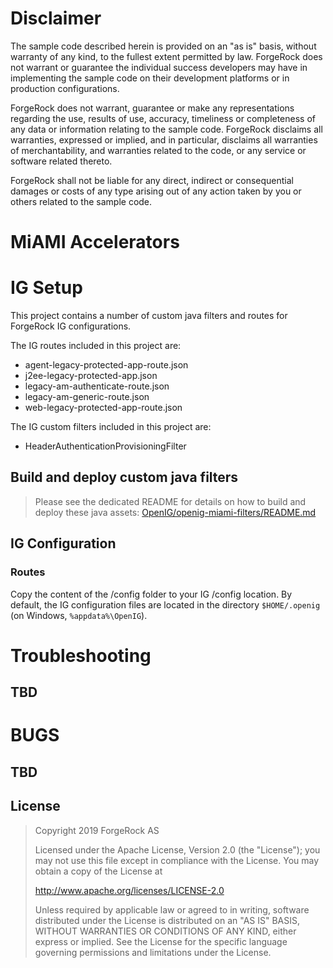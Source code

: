 # Disclaimer
The sample code described herein is provided on an "as is" basis, without warranty of any kind, to the fullest extent permitted by law. ForgeRock does not warrant or guarantee the individual success developers may have in implementing the sample code on their development platforms or in production configurations.

ForgeRock does not warrant, guarantee or make any representations regarding the use, results of use, accuracy, timeliness or completeness of any data or information relating to the sample code. ForgeRock disclaims all warranties, expressed or implied, and in particular, disclaims all warranties of merchantability, and warranties related to the code, or any service or software related thereto.

ForgeRock shall not be liable for any direct, indirect or consequential damages or costs of any type arising out of any action taken by you or others related to the sample code.


# MiAMI Accelerators

# IG Setup
This project contains a number of custom java filters and routes for ForgeRock IG configurations.
	
The IG routes included in this project are:
* agent-legacy-protected-app-route.json
* j2ee-legacy-protected-app.json
* legacy-am-authenticate-route.json
* legacy-am-generic-route.json
* web-legacy-protected-app-route.json

The IG custom filters included in this project are:
* HeaderAuthenticationProvisioningFilter

## Build and deploy custom java filters
> Please see the dedicated README for details on how to build and deploy these java assets: [OpenIG/openig-miami-filters/README.md](OpenIG/openig-miami-filters/README.md)

## IG Configuration 

### Routes

Copy the content of the /config folder to your IG /config location. By default, the IG configuration files are located in the directory `$HOME/.openig` (on Windows, `%appdata%\OpenIG`). 


# Troubleshooting

## TBD

# BUGS

## TBD

## License

>  Copyright 2019 ForgeRock AS
>
> Licensed under the Apache License, Version 2.0 (the "License");
> you may not use this file except in compliance with the License.
> You may obtain a copy of the License at
>
>    http://www.apache.org/licenses/LICENSE-2.0
>
>  Unless required by applicable law or agreed to in writing, software
>  distributed under the License is distributed on an "AS IS" BASIS,
>  WITHOUT WARRANTIES OR CONDITIONS OF ANY KIND, either express or implied.
>  See the License for the specific language governing permissions and
>  limitations under the License.
